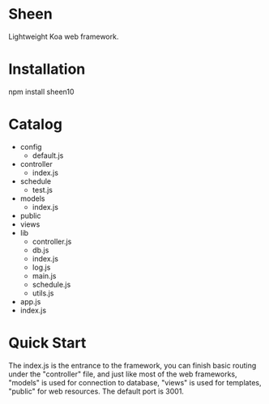 # Sheen
Lightweight Koa web framework.

# Installation
npm install sheen10

# Catalog

- config
    - default.js    
- controller     
    - index.js  
- schedule      
    - test.js  
- models       
    - index.js  
- public 
- views  
- lib 
    - controller.js
    - db.js
    - index.js
    - log.js
    - main.js
    - schedule.js
    - utils.js
- app.js    
- index.js  

# Quick Start

The index.js is the entrance to the framework, you can finish basic routing under the "controller" file, and just like most of the web frameworks, "models" is used for connection to database, "views" is used for templates, "public" for web resources. The default port is 3001.

[](https://github.com/xxu10/sheen/blob/master/running.png)
